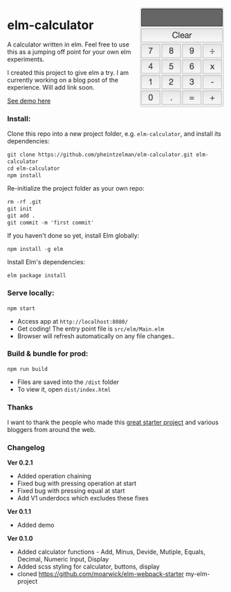 [<img src="/docs/screenshot.png" align="right" alt="Elm Calculator Demo" width="200px">](https://pheintzelman.github.io/elm-calculator/)
# elm-calculator
A calculator written in elm. Feel free to use this as a jumping off point for your own elm experiments.

I created this project to give elm a try. I am currently working on a blog post of the experience. Will add link soon.

[See demo here](https://pheintzelman.github.io/elm-calculator/) 

### Install:
Clone this repo into a new project folder, e.g. `elm-calculator`, and install its dependencies:
```
git clone https://github.com/pheintzelman/elm-calculator.git elm-calculator
cd elm-calculator
npm install
```

Re-initialize the project folder as your own repo:
```
rm -rf .git
git init
git add .
git commit -m 'first commit'
```

If you haven't done so yet, install Elm globally:
```
npm install -g elm
```

Install Elm's dependencies:
```
elm package install
```

### Serve locally:
```
npm start
```
* Access app at `http://localhost:8080/`
* Get coding! The entry point file is `src/elm/Main.elm`
* Browser will refresh automatically on any file changes..


### Build & bundle for prod:
```
npm run build
```

* Files are saved into the `/dist` folder
* To view it, open `dist/index.html`

### Thanks

I want to thank the people who made this [great starter project](https://github.com/moarwick/elm-webpack-starter) and various bloggers from around the web.

### Changelog

**Ver 0.2.1** 
* Added operation chaining
* Fixed bug with pressing operation at start
* Fixed bug with pressing equal at start
* Add V1 underdocs which excludes these fixes

**Ver 0.1.1** 
* Added demo

**Ver 0.1.0** 
* Added calculator functions - Add, Minus, Devide, Mutiple, Equals, Decimal, Numeric Input, Display
* Added scss styling for calculator, buttons, display
* cloned https://github.com/moarwick/elm-webpack-starter my-elm-project
